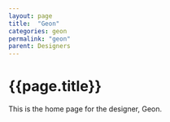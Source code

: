 ```yaml
---
layout: page
title:  "Geon"
categories: geon
permalink: "geon"
parent: Designers
---
```

# {{page.title}}

This is the home page for the designer, Geon.
